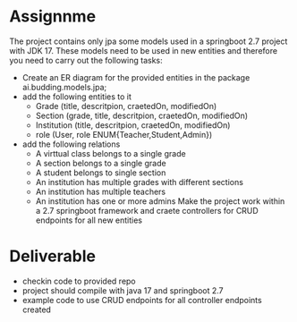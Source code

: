 #  Assignnme

The project contains only jpa some models used in a springboot 2.7 project with JDK 17.
These models need to be used in new entities and therefore you need to carry out the following tasks:

 - Create an ER diagram for the provided entities in the package ai.budding.models.jpa;
 - add the following entities to it
   - Grade (title, descritpion, craetedOn, modifiedOn)
   - Section (grade, title, descritpion, craetedOn, modifiedOn)
   - Institution (title, descritpion, craetedOn, modifiedOn)
   - role (User, role ENUM{Teacher,Student,Admin})
- add the following relations
  - A virttual class belongs to a single grade
  - A section belongs to a single grade 
  - A student belongs to single section
  - An institution has multiple grades with different sections
  - An institution has multiple teachers
  - An institution has one or more admins
Make the project work within a 2.7 springboot framework and craete controllers for CRUD endpoints for all new entities


# Deliverable

- checkin code to provided repo
- project should compile with java 17 and springboot 2.7
- example code to use CRUD endpoints for all controller endpoints created

 
